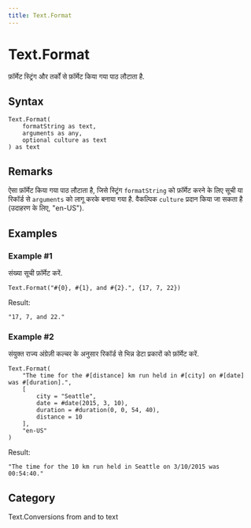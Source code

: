 ```yaml
---
title: Text.Format
---
```


# Text.Format


फ़ॉर्मेट स्ट्रिंग और तर्कों से फ़ॉर्मेट किया गया पाठ लौटाता है.


## Syntax

```powerquery
Text.Format(
    formatString as text,
    arguments as any,
    optional culture as text
) as text
```


## Remarks

ऐसा फ़ॉर्मेट किया गया पाठ लौटाता है, जिसे स्ट्रिंग <code>formatString</code> को फ़ॉर्मेट करने के लिए सूची या रिकॉर्ड से <code>arguments</code> को लागू करके बनाया गया है. वैकल्पिक <code>culture</code> प्रदान किया जा सकता है (उदाहरण के लिए, "en-US").


## Examples

### Example #1 
संख्या सूची फ़ॉर्मेट करें.
```powerquery
Text.Format("#{0}, #{1}, and #{2}.", {17, 7, 22})
```

Result: 
```powerquery
"17, 7, and 22."
```


### Example #2 
संयुक्त राज्य अंग्रेज़ी कल्चर के अनुसार रिकॉर्ड से भिन्न डेटा प्रकारों को फ़ॉर्मेट करें.
```powerquery
Text.Format(
    "The time for the #[distance] km run held in #[city] on #[date] was #[duration].",
    [
        city = "Seattle",
        date = #date(2015, 3, 10),
        duration = #duration(0, 0, 54, 40),
        distance = 10
    ],
    "en-US"
)
```

Result: 
```powerquery
"The time for the 10 km run held in Seattle on 3/10/2015 was 00:54:40."
```




## Category
Text.Conversions from and to text
